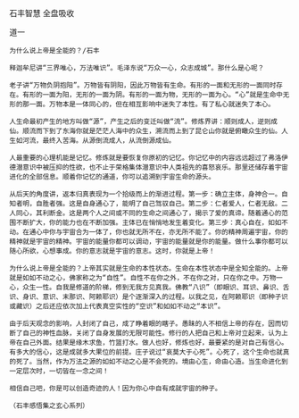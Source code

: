 石丰智慧 全盘吸收

道一


    为什么说上帝是全能的？/石丰

    释迦牟尼讲“三界唯心，万法唯识”。毛泽东说“万众一心，众志成城”。那什么是心呢？

    老子讲“万物负阴抱阳”。万物皆有阴阳，因此万物皆有生命。有形的一面和无形的一面同时存在。有形的一面为阳，无形的一面为阴。有形的一面为物，无形的一面为心。“心”就是生命中无形的那一面。万物本是一体同心的，但在相互影响中迷失了本性。有了私心就迷失了本心。

    人生命最初产生的地方叫做“源”，产生之后的变迁叫做“流”。修炼界讲：顺则成人，逆则成仙。顺流而下到了东海你就是茫茫人海中的众生，溯流而上到了昆仑山你就是俯瞰众生的仙。人生如河流，最终入苦海。从源倒流成人，从流倒源成仙。

    人最重要的心理机能是记忆。修炼就是要恢复你原初的记忆。你记忆中的内容远远超过了弗洛伊德潜意识中被压抑的性欲，也不止于荣格集体潜意识中人类祖先的喜怒哀乐。那里还储存着宇宙进化的全部信息。顺着你记忆的通道，你可以追溯到宇宙生命的源头。

    从后天的角度讲，返本归真表现为一个拾级而上的渐进过程。第一步：确立主体，身神合一。自知者明，自胜者强。这是自身通心了，能明了自己驾驭自己。第二步：仁者爱人，仁者无敌。二人同心，其利断金。这是两个人之间或不同的生命之间通心了，揭示了爱的真谛。随着通心的范围不断扩大，你的能力也在不断加强。主体已在悄悄地发生着变化。第三步：真心自在，如如不动。在通心中你与宇宙合为一体了，你也就无所不在，亦无所不能了。你的精神周遍宇宙，你的精神就是宇宙的精神。宇宙的能量你都可以调动，宇宙的能量就是你的能量。做什么事你都可以随心所欲，心想事成。你的意志就是宇宙的意志。这时，你就是上帝！

    为什么说上帝是全能的？上帝其实就是生命的本性状态。生命在本性状态中是全知全能的。上帝就是如如不动之心，佛家称之为“自性”。自性不在你之外，不在你之对，只在你之中。万物一心，众生一性。自我是修道的阶梯，修到无我方见真我。佛教“八识”（即眼识、耳识、鼻识、舌识、身识、意识、末那识、阿赖耶识）是个逐渐深入的过程。以我之见，在阿赖耶识（即种子识或藏识）之后还应依次加上代表真空实性的“空识”和如如不动之“本识”。

    由于后天观念的影响，人封闭了自己，成了睁着眼的瞎子。愚昧的人不相信上帝的存在，因而切断了自己的神性血脉，关闭了自身发展的无限可能性。修行的人把自己和上帝对立起来，认为上帝在自己外面。结果是缘木求鱼，竹篮打水。做人也好，修炼也好，最要紧的是对自己有信心。有多大的信心，这是成就多大果位的前提。庄子说过“哀莫大于心死”。心死了，这个生命也就真的死了。当然，作为万法之源的如如不动之心是不会死的。境由心生，命由心造。当生命进化到一定层次时，一切皆在一念之间！

    相信自己吧，你是可以创造奇迹的人！因为你心中自有成就宇宙的种子。

    （石丰感悟集之玄心系列）



